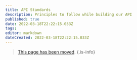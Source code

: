 ```yaml
---
title: API Standards
description: Principles to follow while building our API
published: true
date: 2022-03-18T22:22:15.033Z
tags: 
editor: markdown
dateCreated: 2022-03-18T22:22:15.033Z
---
```


> [This page has been moved](https://github.com/centerofci/mathesar/blob/develop/mathesar/api/STANDARDS.md).
{.is-info}

